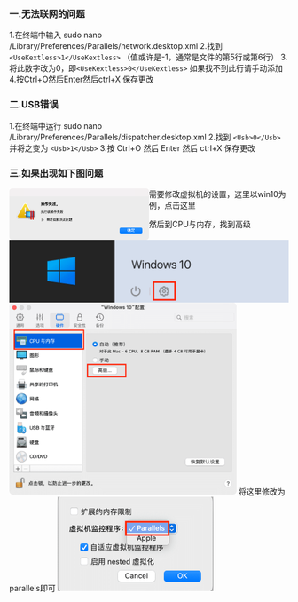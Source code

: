 ### 一.无法联网的问题

1.在终端中输入
sudo nano /Library/Preferences/Parallels/network.desktop.xml
2.找到`<UseKextless>1</UseKextless>`
（值或许是-1，通常是文件的第5行或第6行）
3.将此数字改为0，即`<UseKextless>0</UseKextless>`
如果找不到此行请手动添加
4.按Ctrl+O然后Enter然后ctrl+X 保存更改

### 二.USB错误

1.在终端中运行
sudo nano /Library/Preferences/Parallels/dispatcher.desktop.xml
2.找到
`<Usb>0</Usb>`
并将之变为
`<Usb>1</Usb>`
3.按 Ctrl+O 然后 Enter 然后 ctrl+X 保存更改

### 三.如果出现如下图问题

<img src="images/parallels/4d8f508beb1257f7.png" align="left" style="width:50%"/>
需要修改虚拟机的设置，这里以win10为例，点击这里

<img src="images/parallels/3b72fff9a2656ecf.png" style="zoom:50%;" align="left"/>

然后到CPU与内存，找到高级

<img src="images/parallels/e460b20dab429144.png" alt="2022-08-04T02:40:39.png" style="zoom:40%;" />
将这里修改为parallels即可
<img src="images/parallels/3a7708b922350069.png" alt="2022-08-04T02:40:39.png" style="zoom:50%;" />